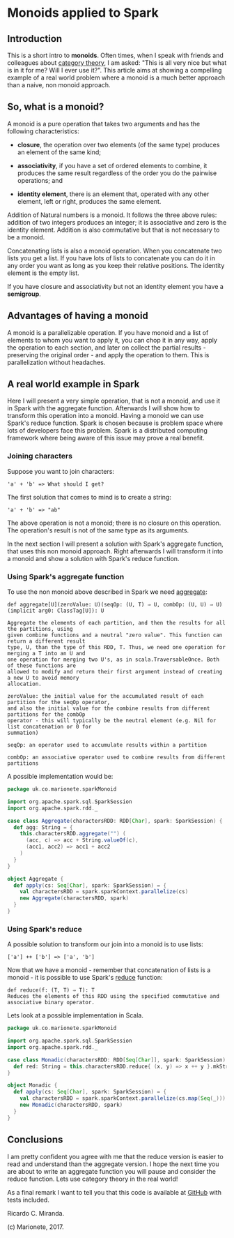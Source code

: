 # Monoids applied to Spark #

## Introduction ##

This is a short intro to **monoids**. Often times, when I speak with friends and colleagues about [category theory][2], I am asked: "This is all very nice but what is in it for me? Will I ever use it?". This article aims at showing a compelling example of a real world problem where a monoid is a much better approach than a naive, non monoid approach.

## So, what is a monoid? ##

A monoid is a pure operation that takes two arguments and has the following characteristics:

- **closure**, the operation over two elements (of the same type) produces an element of the same kind;

- **associativity**, if you have a set of ordered elements to combine, it produces the same result regardless of the order you do the pairwise operations; and

- **identity element**, there is an element that, operated with any other element, left or right, produces the same element.

Addition of Natural numbers is a monoid. It follows the three above rules: addition of two integers produces an integer; it is associative and zero is the identity element. Addition is also commutative but that is not necessary to be a monoid.

Concatenating lists is also a monoid operation. When you concatenate two lists you get a list. If you have lots of lists to concatenate you can do it in any order you want as long as you keep their relative positions. The identity element is the empty list.

If you have closure and associativity but not an identity element you have a **semigroup**.

## Advantages of having a **monoid** ##

A monoid is a parallelizable operation. If you have monoid and a list of elements to whom you want to apply it, you can chop it in any way, apply the operation to each section, and later on collect the partial results - preserving the original order - and apply the operation to them. This is parallelization without headaches.

## A real world example in Spark ##

Here I will present a very simple operation, that is not a monoid, and use it in Spark with the aggregate function. Afterwards I will show how to transform this operation into a monoid. Having a monoid we can use Spark's reduce function. Spark is chosen because is problem space where lots of developers face this problem. Spark is a distributed computing framework where being aware of this issue may prove a real benefit.

### Joining characters ###

Suppose you want to join characters:

```
'a' + 'b' => What should I get?
```

The first solution that comes to mind is to create a string:

```
'a' + 'b' => "ab"
```

The above operation is not a monoid; there is no closure on this operation. The operation's result is not of the same type as its arguments.

In the  next section I will present a solution with Spark's aggregate function, that uses this non monoid approach. Right afterwards I will transform it into a monoid and show a solution with Spark's reduce function. 

### Using Spark's aggregate function ###

To use the non monoid above described in Spark we need [aggregate][1]:

```
def aggregate[U](zeroValue: U)(seqOp: (U, T) ⇒ U, combOp: (U, U) ⇒ U)(implicit arg0: ClassTag[U]): U

Aggregate the elements of each partition, and then the results for all the partitions, using 
given combine functions and a neutral "zero value". This function can return a different result 
type, U, than the type of this RDD, T. Thus, we need one operation for merging a T into an U and 
one operation for merging two U's, as in scala.TraversableOnce. Both of these functions are 
allowed to modify and return their first argument instead of creating a new U to avoid memory 
allocation.

zeroValue: the initial value for the accumulated result of each partition for the seqOp operator, 
and also the initial value for the combine results from different partitions for the combOp 
operator - this will typically be the neutral element (e.g. Nil for list concatenation or 0 for 
summation)

seqOp: an operator used to accumulate results within a partition

combOp: an associative operator used to combine results from different partitions
```

A possible implementation would be:

```scala
package uk.co.marionete.sparkMonoid

import org.apache.spark.sql.SparkSession
import org.apache.spark.rdd._

case class Aggregate(charactersRDD: RDD[Char], spark: SparkSession) {
  def agg: String = {
    this.charactersRDD.aggregate("") (
      (acc, c) => acc + String.valueOf(c),
      (acc1, acc2) => acc1 + acc2
    )
  }
}

object Aggregate {
  def apply(cs: Seq[Char], spark: SparkSession) = {
    val charactersRDD = spark.sparkContext.parallelize(cs)
    new Aggregate(charactersRDD, spark)
  }
}
```

### Using Spark's reduce ###

A possible solution to transform our join into a monoid is to use lists:

```
['a'] ++ ['b'] => ['a', 'b']
```

Now that we have a monoid - remember that concatenation of lists is a monoid - it is possible to use Spark's [reduce][2] function:

```
def reduce(f: (T, T) ⇒ T): T
Reduces the elements of this RDD using the specified commutative and associative binary operator.
```

Lets look at a possible implementation in Scala.

```scala
package uk.co.marionete.sparkMonoid

import org.apache.spark.sql.SparkSession
import org.apache.spark.rdd._

case class Monadic(charactersRDD: RDD[Seq[Char]], spark: SparkSession) {
  def red: String = this.charactersRDD.reduce{ (x, y) => x ++ y }.mkString
}

object Monadic {
  def apply(cs: Seq[Char], spark: SparkSession) = {
    val charactersRDD = spark.sparkContext.parallelize(cs.map(Seq(_)))
    new Monadic(charactersRDD, spark)
  }
}
```

## Conclusions ##

I am pretty confident you agree with me that the reduce version is easier to read and understand than the aggregate version. I hope the next time you are about to write an aggregate function you will pause and consider the reduce function. Lets use category theory in the real world!

As a final remark I want to tell you that this code is available at [GitHub][3] with tests included.

Ricardo C. Miranda.

(c) Marionete, 2017.

[1]: https://spark.apache.org/docs/latest/api/scala/index.html#org.apache.spark.rdd.RDD
[2]: https://en.wikipedia.org/wiki/Category_theory
[3]: https://github.com/ricardomiranda/sparkMonoid
